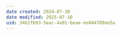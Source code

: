```yaml
---
date created: 2024-07-30
date modified: 2025-07-10
uid: 34b1fb93-5eac-4a91-beae-ee844789ee5a
---
```

